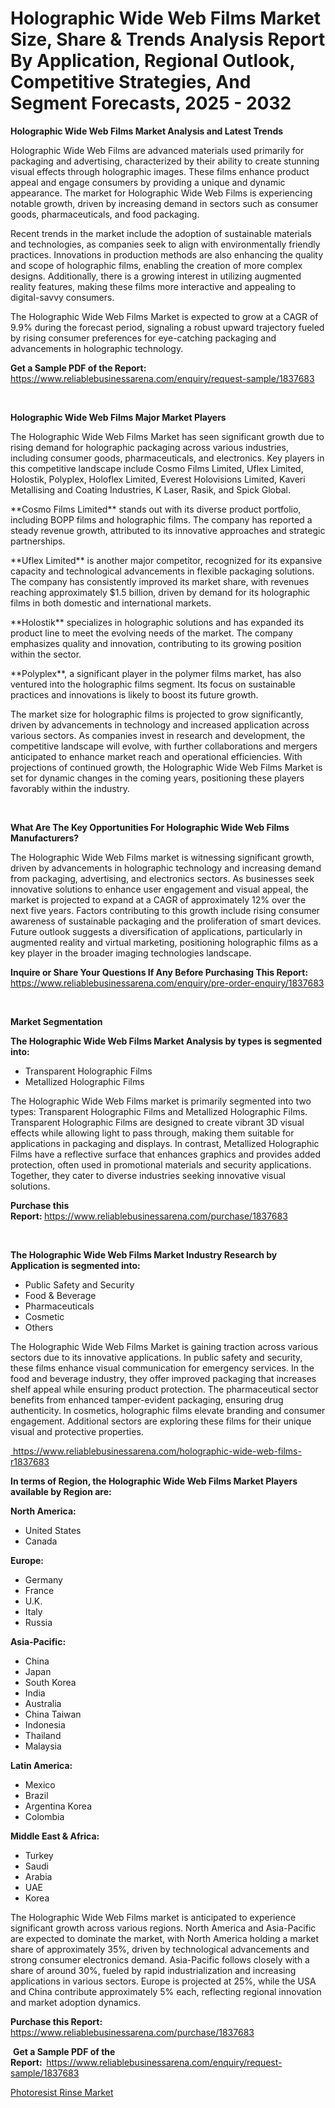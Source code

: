 <p><h1>Holographic Wide Web Films Market Size, Share & Trends Analysis Report By Application, Regional Outlook, Competitive Strategies, And Segment Forecasts, 2025 - 2032</h1></p><p><strong>Holographic Wide Web Films Market Analysis and Latest Trends</strong></p>
<p><p>Holographic Wide Web Films are advanced materials used primarily for packaging and advertising, characterized by their ability to create stunning visual effects through holographic images. These films enhance product appeal and engage consumers by providing a unique and dynamic appearance. The market for Holographic Wide Web Films is experiencing notable growth, driven by increasing demand in sectors such as consumer goods, pharmaceuticals, and food packaging.</p><p>Recent trends in the market include the adoption of sustainable materials and technologies, as companies seek to align with environmentally friendly practices. Innovations in production methods are also enhancing the quality and scope of holographic films, enabling the creation of more complex designs. Additionally, there is a growing interest in utilizing augmented reality features, making these films more interactive and appealing to digital-savvy consumers.</p><p>The Holographic Wide Web Films Market is expected to grow at a CAGR of 9.9% during the forecast period, signaling a robust upward trajectory fueled by rising consumer preferences for eye-catching packaging and advancements in holographic technology.</p></p>
<p><strong>Get a Sample PDF of the Report:&nbsp;</strong> <a href="https://www.reliablebusinessarena.com/enquiry/request-sample/1837683?utm_campaign=2217&utm_medium=2&utm_source=Github&utm_content=ia&utm_term=03042025&utm_id=holographic-wide-web-films">https://www.reliablebusinessarena.com/enquiry/request-sample/1837683</a></p>
<p>&nbsp;</p>
<p><strong>Holographic Wide Web Films Major Market Players</strong></p>
<p><p>The Holographic Wide Web Films Market has seen significant growth due to rising demand for holographic packaging across various industries, including consumer goods, pharmaceuticals, and electronics. Key players in this competitive landscape include Cosmo Films Limited, Uflex Limited, Holostik, Polyplex, Holoflex Limited, Everest Holovisions Limited, Kaveri Metallising and Coating Industries, K Laser, Rasik, and Spick Global.</p><p>**Cosmo Films Limited** stands out with its diverse product portfolio, including BOPP films and holographic films. The company has reported a steady revenue growth, attributed to its innovative approaches and strategic partnerships. </p><p>**Uflex Limited** is another major competitor, recognized for its expansive capacity and technological advancements in flexible packaging solutions. The company has consistently improved its market share, with revenues reaching approximately $1.5 billion, driven by demand for its holographic films in both domestic and international markets. </p><p>**Holostik** specializes in holographic solutions and has expanded its product line to meet the evolving needs of the market. The company emphasizes quality and innovation, contributing to its growing position within the sector.</p><p>**Polyplex**, a significant player in the polymer films market, has also ventured into the holographic films segment. Its focus on sustainable practices and innovations is likely to boost its future growth.</p><p>The market size for holographic films is projected to grow significantly, driven by advancements in technology and increased application across various sectors. As companies invest in research and development, the competitive landscape will evolve, with further collaborations and mergers anticipated to enhance market reach and operational efficiencies. With projections of continued growth, the Holographic Wide Web Films Market is set for dynamic changes in the coming years, positioning these players favorably within the industry.</p></p>
<p>&nbsp;</p>
<p><strong>What Are The Key Opportunities For Holographic Wide Web Films Manufacturers?</strong></p>
<p><p>The Holographic Wide Web Films market is witnessing significant growth, driven by advancements in holographic technology and increasing demand from packaging, advertising, and electronics sectors. As businesses seek innovative solutions to enhance user engagement and visual appeal, the market is projected to expand at a CAGR of approximately 12% over the next five years. Factors contributing to this growth include rising consumer awareness of sustainable packaging and the proliferation of smart devices. Future outlook suggests a diversification of applications, particularly in augmented reality and virtual marketing, positioning holographic films as a key player in the broader imaging technologies landscape.</p></p>
<p><strong>Inquire or Share Your Questions If Any Before Purchasing This Report:</strong> <a href="https://www.reliablebusinessarena.com/enquiry/pre-order-enquiry/1837683?utm_campaign=2217&utm_medium=2&utm_source=Github&utm_content=ia&utm_term=03042025&utm_id=holographic-wide-web-films">https://www.reliablebusinessarena.com/enquiry/pre-order-enquiry/1837683</a></p>
<p>&nbsp;</p>
<p><strong>Market Segmentation</strong></p>
<p><strong>The Holographic Wide Web Films Market Analysis by types is segmented into:</strong></p>
<p><ul><li>Transparent Holographic Films</li><li>Metallized Holographic Films</li></ul></p>
<p><p>The Holographic Wide Web Films market is primarily segmented into two types: Transparent Holographic Films and Metallized Holographic Films. Transparent Holographic Films are designed to create vibrant 3D visual effects while allowing light to pass through, making them suitable for applications in packaging and displays. In contrast, Metallized Holographic Films have a reflective surface that enhances graphics and provides added protection, often used in promotional materials and security applications. Together, they cater to diverse industries seeking innovative visual solutions.</p></p>
<p><strong>Purchase this Report:&nbsp;</strong><a href="https://www.reliablebusinessarena.com/purchase/1837683?utm_campaign=2217&utm_medium=2&utm_source=Github&utm_content=ia&utm_term=03042025&utm_id=holographic-wide-web-films">https://www.reliablebusinessarena.com/purchase/1837683</a></p>
<p>&nbsp;</p>
<p><strong>The Holographic Wide Web Films Market Industry Research by Application is segmented into:</strong></p>
<p><ul><li>Public Safety and Security</li><li>Food & Beverage</li><li>Pharmaceuticals</li><li>Cosmetic</li><li>Others</li></ul></p>
<p><p>The Holographic Wide Web Films Market is gaining traction across various sectors due to its innovative applications. In public safety and security, these films enhance visual communication for emergency services. In the food and beverage industry, they offer improved packaging that increases shelf appeal while ensuring product protection. The pharmaceutical sector benefits from enhanced tamper-evident packaging, ensuring drug authenticity. In cosmetics, holographic films elevate branding and consumer engagement. Additional sectors are exploring these films for their unique visual and protective properties.</p></p>
<p><a href="https://www.reliablebusinessarena.com/holographic-wide-web-films-r1837683?utm_campaign=2217&utm_medium=2&utm_source=Github&utm_content=ia&utm_term=03042025&utm_id=holographic-wide-web-films">&nbsp;https://www.reliablebusinessarena.com/holographic-wide-web-films-r1837683</a></p>
<p><strong>In terms of Region, the Holographic Wide Web Films Market Players available by Region are:</strong></p>
<p>
    <p> <strong> North America: </strong>
        <ul>
            <li>United States</li>
            <li>Canada</li>
        </ul>
        </p> 
    <p> <strong> Europe: </strong>
        <ul>
            <li>Germany</li>
            <li>France</li>
            <li>U.K.</li>
            <li>Italy</li>
            <li>Russia</li>
        </ul>
        </p> 
    <p> <strong> Asia-Pacific: </strong>
        <ul>
            <li>China</li>
            <li>Japan</li>
            <li>South Korea</li>
            <li>India</li>
            <li>Australia</li>
            <li>China Taiwan</li>
            <li>Indonesia</li>
            <li>Thailand</li>
            <li>Malaysia</li>
        </ul>
        </p> 
    <p> <strong> Latin America: </strong>
        <ul>
            <li>Mexico</li>
            <li>Brazil</li>
            <li>Argentina Korea</li>
            <li>Colombia</li>
        </ul>
        </p> 
    <p> <strong> Middle East & Africa: </strong>
        <ul>
            <li>Turkey</li>
            <li>Saudi</li>
            <li>Arabia</li>
            <li>UAE</li>
            <li>Korea</li>
        </ul>
    </p>
    </p>
<p><p>The Holographic Wide Web Films market is anticipated to experience significant growth across various regions. North America and Asia-Pacific are expected to dominate the market, with North America holding a market share of approximately 35%, driven by technological advancements and strong consumer electronics demand. Asia-Pacific follows closely with a share of around 30%, fueled by rapid industrialization and increasing applications in various sectors. Europe is projected at 25%, while the USA and China contribute approximately 5% each, reflecting regional innovation and market adoption dynamics.</p></p>
<p><strong>Purchase this Report: </strong><a href="https://www.reliablebusinessarena.com/purchase/1837683?utm_campaign=2217&utm_medium=2&utm_source=Github&utm_content=ia&utm_term=03042025&utm_id=holographic-wide-web-films">https://www.reliablebusinessarena.com/purchase/1837683</a></p>
<p>&nbsp;<strong>Get a Sample PDF of the Report:&nbsp;&nbsp;</strong><a href="https://www.reliablebusinessarena.com/enquiry/request-sample/1837683?utm_campaign=2217&utm_medium=2&utm_source=Github&utm_content=ia&utm_term=03042025&utm_id=holographic-wide-web-films">https://www.reliablebusinessarena.com/enquiry/request-sample/1837683</a></p>
<p><strong></strong></p>
<p><p><a href="https://github.com/gukenneth26571/Market-Research-Report-List-1/blob/main/photoresist-rinse-market.md?utm_campaign=2217&utm_medium=2&utm_source=Github&utm_content=ia&utm_term=03042025&utm_id=holographic-wide-web-films">Photoresist Rinse Market</a></p></p>